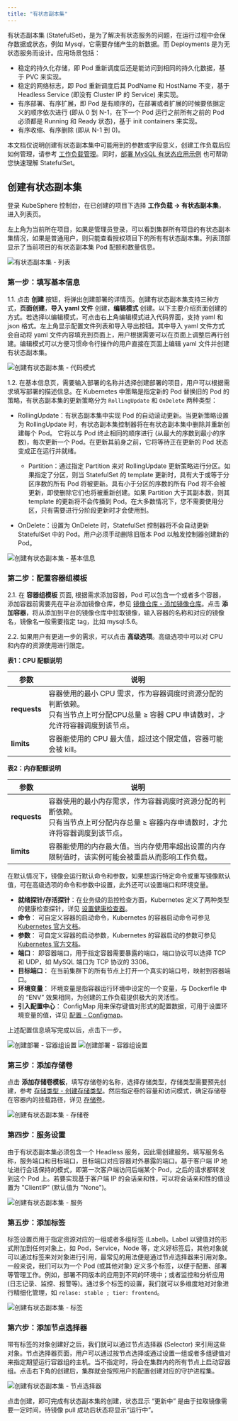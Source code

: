 ```yaml
---
title: "有状态副本集"
---
```


有状态副本集 (StatefulSet)，是为了解决有状态服务的问题，在运行过程中会保存数据或状态，例如 Mysql，它需要存储产生的新数据。而 Deployments 是为无状态服务而设计。应用场景包括：

- 稳定的持久化存储，即 Pod 重新调度后还是能访问到相同的持久化数据，基于 PVC 来实现。
- 稳定的网络标志，即 Pod 重新调度后其 PodName 和 HostName 不变，基于 Headless Service (即没有 Cluster IP 的 Service) 来实现。
- 有序部署、有序扩展，即 Pod 是有顺序的，在部署或者扩展的时候要依据定义的顺序依次进行 (即从 0 到 N-1，在下一个 Pod 运行之前所有之前的 Pod 必须都是 Running 和 Ready 状态)，基于 init containers 来实现。
- 有序收缩、有序删除 (即从 N-1 到 0)。

本文档仅说明创建有状态副本集中可能用到的参数或字段意义，创建工作负载后应如何管理，请参考 [工作负载管理](../../workload/workload-management/)。同时，[部署 MySQL 有状态应用示例](../../quick-start/mysql-deployment/) 也可帮助您快速理解 StatefulSet。

## 创建有状态副本集      

登录 KubeSphere 控制台，在已创建的项目下选择 **工作负载 → 有状态副本集**，进入列表页。

左上角为当前所在项目，如果是管理员登录，可以看到集群所有项目的有状态副本集情况，如果是普通用户，则只能查看授权项目下的所有有状态副本集。列表顶部显示了当前项目的有状态副本集 Pod 配额和数量信息。

![有状态副本集 - 列表](/ae_statefulset_list.png)

### 第一步：填写基本信息

1.1. 点击 **创建** 按钮，将弹出创建部署的详情页。创建有状态副本集支持三种方式，**页面创建**，**导入 yaml 文件** 创建，**编辑模式** 创建。以下主要介绍页面创建的方式。若选择以编辑模式，可点击右上角编辑模式进入代码界面，支持 yaml 和 json 格式。左上角显示配置文件列表和导入导出按钮。其中导入 yaml 文件方式会自动将 yaml 文件内容填充到页面上，用户根据需要可以在页面上调整后再行创建。编辑模式可以方便习惯命令行操作的用户直接在页面上编辑 yaml 文件并创建有状态副本集。

![创建有状态副本集 - 代码模式](/ae_statefulset_create_command.png)

1.2. 在基本信息页，需要输入部署的名称并选择创建部署的项目，用户可以根据需求填写部署的描述信息。在 Kubernetes 中策略是指定新的 Pod 替换旧的 Pod 的策略，有状态副本集的更新策略分为 `RollingUpdate` 和 `OnDelete` 两种类型：

- RollingUpdate：有状态副本集中实现 Pod 的自动滚动更新。当更新策略设置为 RollingUpdate 时，有状态副本集控制器将在有状态副本集中删除并重新创建每个 Pod。 它将以与 Pod 终止相同的顺序进行 (从最大的序数到最小的序数)，每次更新一个 Pod。在更新其前身之前，它将等待正在更新的 Pod 状态变成正在运行并就绪。

    - Partition：通过指定 Partition 来对 RollingUpdate 更新策略进行分区。如果指定了分区，则当 StatefulSet 的 template 更新时，具有大于或等于分区序数的所有 Pod 将被更新。具有小于分区的序数的所有 Pod 将不会被更新，即使删除它们也将被重新创建。如果 Partition 大于其副本数，则其 template 的更新将不会传播到 Pod。在大多数情况下，您不需要使用分区，只有需要进行分阶段更新时才会使用到。

- OnDelete：设置为 OnDelete 时，StatefulSet 控制器将不会自动更新 StatefulSet 中的 Pod。用户必须手动删除旧版本 Pod 以触发控制器创建新的 Pod。

![创建有状态副本集 - 基本信息](/ae_statefulset_create_basic.png)

### 第二步：配置容器组模板

2.1. 在 **容器组模板** 页面, 根据需求添加容器，Pod 可以包含一个或者多个容器，添加容器前需要先在平台添加镜像仓库，参见 [镜像仓库 - 添加镜像仓库](../../platform-management/image-registry/#添加镜像仓库)。点击 **添加容器**，将从添加到平台的镜像仓库中拉取镜像，输入容器的名称和对应的镜像名，镜像名一般需要指定 tag，比如 mysql:5.6。

2.2. 如果用户有更进一步的需求，可以点击 **高级选项**。高级选项中可以对 CPU 和内存的资源使用进行限定。

**表1：CPU 配额说明**

|参数|说明|
|---|---|
|**requests**|容器使用的最小 CPU 需求，作为容器调度时资源分配的判断依赖。<br> 只有当节点上可分配CPU总量 ≥ 容器 CPU 申请数时，才允许将容器调度到该节点。|
|**limits**|容器能使用的 CPU 最大值，超过这个限定值，容器可能会被 kill。|

**表2：内存配额说明**

|参数|说明|
|---|---|
|**requests**|容器使用的最小内存需求，作为容器调度时资源分配的判断依赖。<br> 只有当节点上可分配内存总量 ≥ 容器内存申请数时，才允许将容器调度到该节点。|
|**limits**|容器能使用的内存最大值。当内存使用率超出设置的内存限制值时，该实例可能会被重启从而影响工作负载。|

在默认情况下，镜像会运行默认命令和参数，如果想运行特定命令或重写镜像默认值，可在高级选项的命令和参数中设置，此外还可以设置端口和环境变量。

- **就绪探针/存活探针**：在业务级的监控检查方面，Kubernetes 定义了两种类型的健康检查探针，详见 [设置健康检查器](../../workload/health-check)。
- **命令**： 可自定义容器的启动命令，Kubernetes 的容器启动命令可参见 [Kubernetes 官方文档](https://kubernetes.io/docs/tasks/inject-data-application/define-command-argument-container/#run-a-command-in-a-shell)。
- **参数**： 可自定义容器的启动参数，Kubernetes 的容器启动的参数可参见 [Kubernetes 官方文档](https://kubernetes.io/docs/tasks/inject-data-application/define-command-argument-container/)。
- **端口**： 即容器端口，用于指定容器需要暴露的端口，端口协议可以选择 TCP 和 UDP，如 MySQL 端口为 TCP 协议的 3306。
- **目标端口**： 在当前集群下的所有节点上打开一个真实的端口号，映射到容器端口。
- **环境变量**： 环境变量是指容器运行环境中设定的一个变量，与 Dockerfile 中的 “ENV” 效果相同，为创建的工作负载提供极大的灵活性。
- **引入配置中心**： ConfigMap 用来保存键值对形式的配置数据，可用于设置环境变量的值，详见 [配置 - Configmap](../../configuration/configmaps)。


上述配置信息填写完成以后，点击下一步。

![创建部署 - 容器组设置](/ae_statefulsets_container_setting.png)
![创建部署 - 容器组设置](/ae_statefulsets_container_setting-2.png)

### 第三步：添加存储卷

点击 **添加存储卷模板**，填写存储卷的名称，选择存储类型，存储类型需要预先创建，参考 [存储类型 - 创建存储类型](../../infrastructure/storageclass)。然后指定卷的容量和访问模式，确定存储卷在容器内的挂载路径，详见 [存储卷](../../storage/pvc)。

![创建有状态副本集 - 存储卷](/ae_statefulset_create_PVC.png)

### 第四步：服务设置

由于有状态副本集必须包含一个 Headless 服务，因此需创建服务。填写服务名称，服务端口和目标端口，目标端口对应容器对外暴露的端口。基于客户端 IP 地址进行会话保持的模式，即第一次客户端访问后端某个 Pod，之后的请求都转发到这个 Pod 上。若要实现基于客户端 IP 的会话亲和性，可以将会话亲和性的值设置为 "ClientIP" (默认值为 "None")。

![创建有状态副本集 - 服务](/ae_statefulset_create_svc.png)

### 第五步：添加标签

标签设置页用于指定资源对应的一组或者多组标签 (Label)。Label 以键值对的形式附加到任何对象上，如 Pod，Service，Node 等，定义好标签后，其他对象就可以通过标签来对对象进行引用，最常见的用法便是通过节点选择器来引用对象。一般来说，我们可以为一个 Pod (或其他对象) 定义多个标签，以便于配置、部署等管理工作。例如，部署不同版本的应用到不同的环境中；或者监控和分析应用 (日志记录、监控、报警等)。通过多个标签的设置，我们就可以多维度地对对象进行精细化管理，如 `relase: stable ; tier: frontend`。

![创建有状态副本集 - 标签](/ae_statefulset_create_label.png)

### 第六步：添加节点选择器

带有标签的对象创建好之后，我们就可以通过节点选择器 (Selector) 来引用这些对象。节点选择器页面，用户可以通过按节点选择或通过设置一组或者多组键值对来指定期望运行容器组的主机。当不指定时，将会在集群内的所有节点上启动容器组。点击右下角的创建后，集群就会按照用户的配置创建对应的守护进程集。

![创建有状态副本集 - 节点选择器](/ae_statefulset_create_nodeselector.png)
 
点击创建，即可完成有状态副本集的创建，状态显示 “更新中” 是由于拉取镜像需要一定时间，待镜像 pull 成功后状态将显示“运行中”。


